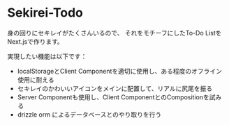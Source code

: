 # Sekirei-Todo
身の回りにセキレイがたくさんいるので、
それをモチーフにしたTo-Do ListをNext.jsで作ります。

実現したい機能は以下です：
- localStorageとClient Componentを適切に使用し、ある程度のオフライン使用に耐える
- セキレイのかわいいアイコンをメインに配置して、リアルに尻尾を振る
- Server Componentも使用し、Client ComponentとのCompositionを試みる
- drizzle orm によるデータベースとのやり取りを行う
